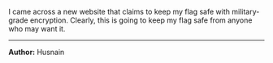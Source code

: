 I came across a new website that claims to keep my flag safe with military-grade encryption. Clearly, this is going to keep my flag safe from anyone who may want it. 

---

**Author:** Husnain 